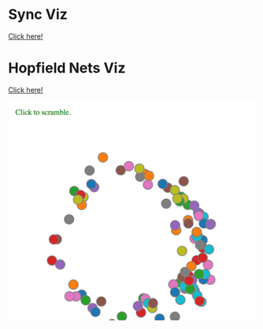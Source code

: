 # Sync Viz
[Click here!](http://htmlpreview.github.io/?https://github.com/mwortsma/hopfield/blob/master/sync.html)

# Hopfield Nets Viz
[Click here!](http://htmlpreview.github.io/?https://github.com/mwortsma/hopfield/blob/master/hopfield.html)

![Alt text](sync.png?raw=True)